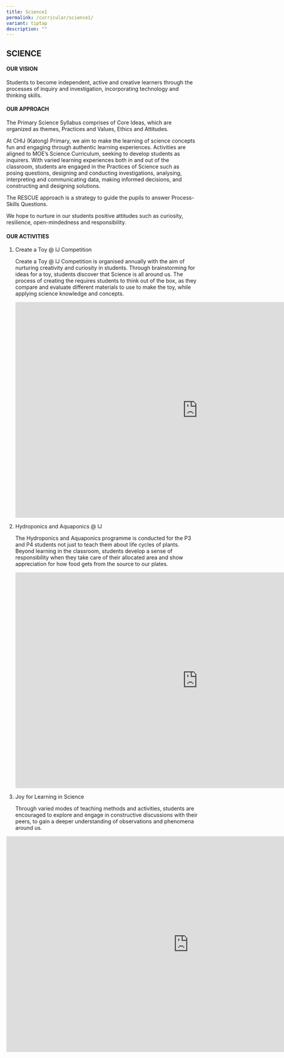 ```yaml
---
title: Science1
permalink: /curricular/science1/
variant: tiptap
description: ""
---
```

<h2>SCIENCE</h2><h4>OUR VISION</h4><p>Students to become independent, active and creative learners through the processes of inquiry and investigation, incorporating technology and thinking skills.</p><h4>OUR APPROACH</h4><p>The Primary Science Syllabus comprises of Core Ideas, which are organized as themes, Practices and Values, Ethics and Attitudes.</p><p>At CHIJ (Katong) Primary, we aim to make the learning of science concepts fun and engaging through authentic learning experiences. Activities are aligned to MOE’s Science Curriculum, seeking to develop students as inquirers. With varied learning experiences both in and out of the classroom, students are engaged in the Practices of Science such as posing questions, designing and conducting investigations, analysing, interpreting and communicating data, making informed decisions, and constructing and designing solutions.</p><p>The RESCUE approach is a strategy to guide the pupils to answer Process-Skills Questions.</p><p>We hope to nurture in our students positive attitudes such as curiosity, resilience, open-mindedness and responsibility.</p><h4>OUR ACTIVITIES</h4><ol data-tight="true" class="tight"><li><p>Create a Toy @ IJ Competition</p><p>Create a Toy @ IJ Competition is organised annually with the aim of nurturing creativity and curiosity in students. Through brainstorming for ideas for a toy, students discover that Science is all around us. The process of creating the requires students to think out of the box, as they compare and evaluate different materials to use to make the toy, while applying science knowledge and concepts.</p><p></p><div class="iframe-wrapper"><iframe height="569" width="960" allowfullscreen="true" frameborder="0" src="https://docs.google.com/presentation/d/e/2PACX-1vTupSknVMC5UU7vEyldBj9690L4K2puTb3YS6yPwt6-2cHTeRUOYtpp4q1CghPYDIjC8H4Z-l5vVjq8/embed?start=true&amp;loop=true&amp;delayms=5000"></iframe></div><p></p></li><li><p>Hydroponics and Aquaponics @ IJ</p><p>The Hydroponics and Aquaponics programme is conducted for the P3 and P4 students not just to teach them about life cycles of plants. Beyond learning in the classroom, students develop a sense of responsibility when they take care of their allocated area and show appreciation for how food gets from the source to our plates.</p><div class="iframe-wrapper"><iframe height="569" width="960" allowfullscreen="true" frameborder="0" src="https://docs.google.com/presentation/d/e/2PACX-1vRYFxWYBwEBqQPFjD4aTCTgJfXVzwzF8v8ffM85gf7cpUlrQfT4XwFjhh_U2i09Jc7idsXeoxDKwliP/embed?start=true&amp;loop=true&amp;delayms=5000"></iframe></div><p></p></li><li><p>Joy for Learning in Science</p><p>Through varied modes of teaching methods and activities, students are encouraged to explore and engage in constructive discussions with their peers, to gain a deeper understanding of observations and phenomena around us.</p></li></ol><div class="iframe-wrapper"><iframe height="569" width="960" allowfullscreen="true" frameborder="0" src="https://docs.google.com/presentation/d/e/2PACX-1vSn_pkCyaE_Yg6Lb2S4rKThUDXYJB8fmwE6fzCtRMOPlUWLZvP_YaXwnzezEObGLjiBVF_Gkp1JbIU5/embed?start=true&amp;loop=true&amp;delayms=5000"></iframe></div><p></p>
